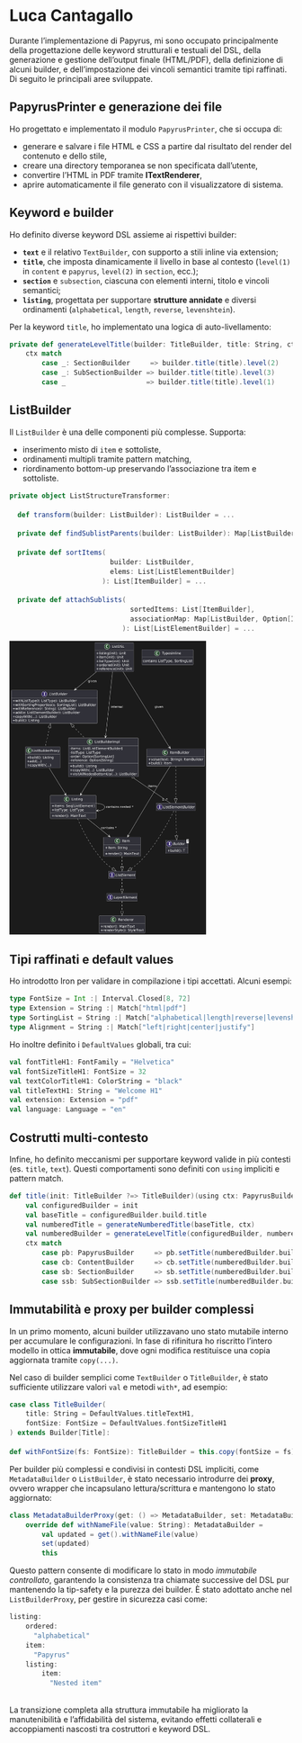 # Luca Cantagallo

Durante l’implementazione di Papyrus, mi sono occupato principalmente della progettazione delle keyword strutturali e testuali del DSL, della generazione e gestione dell’output finale (HTML/PDF), della definizione di alcuni builder, e dell’impostazione dei vincoli semantici tramite tipi raffinati. Di seguito le principali aree sviluppate.

## PapyrusPrinter e generazione dei file

Ho progettato e implementato il modulo `PapyrusPrinter`, che si occupa di:

- generare e salvare i file HTML e CSS a partire dal risultato del render del contenuto e dello stile,
- creare una directory temporanea se non specificata dall’utente,
- convertire l’HTML in PDF tramite **ITextRenderer**,
- aprire automaticamente il file generato con il visualizzatore di sistema.




## Keyword e builder

Ho definito diverse keyword DSL assieme ai rispettivi builder:

- **`text`** e il relativo `TextBuilder`, con supporto a stili inline via extension;
- **`title`**, che imposta dinamicamente il livello in base al contesto (`level(1)` in `content` e `papyrus`, `level(2)` in `section`, ecc.);
- **`section`** e `subsection`, ciascuna con elementi interni, titolo e vincoli semantici;
- **`listing`**, progettata per supportare **strutture annidate** e diversi ordinamenti (`alphabetical`, `length`, `reverse`, `levenshtein`).

Per la keyword `title`, ho implementato una logica di auto-livellamento:

```scala
private def generateLevelTitle(builder: TitleBuilder, title: String, ctx: PapyrusBuilder | ContentBuilder | SectionBuilder | SubSectionBuilder): TitleBuilder =
    ctx match
        case _: SectionBuilder     => builder.title(title).level(2)
        case _: SubSectionBuilder => builder.title(title).level(3)
        case _                    => builder.title(title).level(1)
```


## ListBuilder

Il `ListBuilder` è una delle componenti più complesse. Supporta:

- inserimento misto di `item` e sottoliste,
- ordinamenti multipli tramite pattern matching,
- riordinamento bottom-up preservando l’associazione tra item e sottoliste.

```scala
private object ListStructureTransformer:

  def transform(builder: ListBuilder): ListBuilder = ...

  private def findSublistParents(builder: ListBuilder): Map[ListBuilder, Option[ItemBuilder]] = ...

  private def sortItems(
                         builder: ListBuilder,
                         elems: List[ListElementBuilder]
                       ): List[ItemBuilder] = ...

  private def attachSublists(
                              sortedItems: List[ItemBuilder],
                              associationMap: Map[ListBuilder, Option[ItemBuilder]]
                            ): List[ListElementBuilder] = ...
```
<img src="../diagram/ListPath.png" alt="UML Liste" width="350"/>


## Tipi raffinati e default values

Ho introdotto Iron per validare in compilazione i tipi accettati. Alcuni esempi:

```scala
type FontSize = Int :| Interval.Closed[8, 72]
type Extension = String :| Match["html|pdf"]
type SortingList = String :| Match["alphabetical|length|reverse|levenshtein"]
type Alignment = String :| Match["left|right|center|justify"]
```

Ho inoltre definito i `DefaultValues` globali, tra cui:

```scala
val fontTitleH1: FontFamily = "Helvetica"
val fontSizeTitleH1: FontSize = 32
val textColorTitleH1: ColorString = "black"
val titleTextH1: String = "Welcome H1"
val extension: Extension = "pdf"
val language: Language = "en"
```



## Costrutti multi-contesto

Infine, ho definito meccanismi per supportare keyword valide in più contesti (es. `title`, `text`). Questi comportamenti sono definiti con `using` impliciti e pattern match.

```scala
def title(init: TitleBuilder ?=> TitleBuilder)(using ctx: PapyrusBuilder | ContentBuilder | SectionBuilder | SubSectionBuilder): Unit =
    val configuredBuilder = init
    val baseTitle = configuredBuilder.build.title
    val numberedTitle = generateNumberedTitle(baseTitle, ctx)
    val numberedBuilder = generateLevelTitle(configuredBuilder, numberedTitle, ctx)
    ctx match
        case pb: PapyrusBuilder     => pb.setTitle(numberedBuilder.build)
        case cb: ContentBuilder     => cb.setTitle(numberedBuilder.build)
        case sb: SectionBuilder     => sb.setTitle(numberedBuilder.build)
        case ssb: SubSectionBuilder => ssb.setTitle(numberedBuilder.build)
```


## Immutabilità e proxy per builder complessi

In un primo momento, alcuni builder utilizzavano uno stato mutabile interno per accumulare le configurazioni. In fase di rifinitura ho riscritto l’intero modello in ottica **immutabile**, dove ogni modifica restituisce una copia aggiornata tramite `copy(...)`.

Nel caso di builder semplici come `TextBuilder` o `TitleBuilder`, è stato sufficiente utilizzare valori `val` e metodi `with*`, ad esempio:

```scala
case class TitleBuilder(
    title: String = DefaultValues.titleTextH1,
    fontSize: FontSize = DefaultValues.fontSizeTitleH1
) extends Builder[Title]:

def withFontSize(fs: FontSize): TitleBuilder = this.copy(fontSize = fs)
```

Per builder più complessi e condivisi in contesti DSL impliciti, come `MetadataBuilder` o `ListBuilder`, è stato necessario introdurre dei **proxy**, ovvero wrapper che incapsulano lettura/scrittura e mantengono lo stato aggiornato:

```scala
class MetadataBuilderProxy(get: () => MetadataBuilder, set: MetadataBuilder => Unit) extends MetadataBuilder:
    override def withNameFile(value: String): MetadataBuilder =
        val updated = get().withNameFile(value)
        set(updated)
        this
```

Questo pattern consente di modificare lo stato in modo *immutabile controllato*, garantendo la consistenza tra chiamate successive del DSL pur mantenendo la tip-safety e la purezza dei builder. È stato adottato anche nel `ListBuilderProxy`, per gestire in sicurezza casi come:

```scala
listing:
    ordered:
      "alphabetical"
    item: 
      "Papyrus"
    listing:
        item: 
          "Nested item"
        
```

La transizione completa alla struttura immutabile ha migliorato la manutenibilità e l’affidabilità del sistema, evitando effetti collaterali e accoppiamenti nascosti tra costruttori e keyword DSL.

